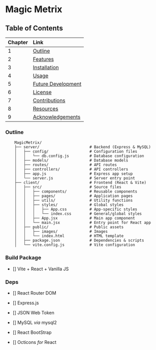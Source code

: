 # Magic Metrix



## Table of Contents

|Chapter |Link         |
| :---   |    :----    |
| 1      | [Outline](#OUTLINE)|
| 2      | [Features](#FEATURES)|
| 3      | [Installation](#INSTALLATION)|
| 4      | [Usage](#USAGE)|
| 5      | [Future Development](#FUTURE-DEVELOPMENT)|
| 6      | [License](#LICENSE)|
| 7      | [Contributions](#CONTRIBUTIONS)|
| 8      | [Resources](#RESOURCES)|
| 9      | [Acknowledgements](#ACKNOWLEDGEMENTS)|

### Outline
        MagicMetrix/
        ├── server/                      # Backend (Express & MySQL)
        │   ├── config/                  # Configuration files
        │   │   └── db.config.js         # Database configuration
        │   ├── models/                  # Database models
        │   ├── routes/                  # API routes
        │   ├── controllers/             # API controllers
        │   ├── app.js                   # Express app setup
        │   └── server.js                # Server entry point
        ├── client/                      # Frontend (React & Vite)
        │   ├── src/                     # Source files
        │   │   ├── components/          # Reusable components
        │   │   ├── pages/               # Application pages
        │   │   ├── utils/               # Utility functions
        │   │   ├── styles/              # Global styles
        │   │   │   ├── App.css          # App-specific styles
        │   │   │   └── index.css        # General/global styles
        │   │   ├── App.jsx              # Main app component
        │   │   └── main.jsx             # Entry point for React app
        │   ├── public/                  # Public assets
        │   │   ├── images/              # Images
        │   │   └── index.html           # HTML template
        │   ├── package.json             # Dependencies & scripts
        │   └── vite.config.js           # Vite configuration

### Build Package

- [] Vite + React + Vanilla JS

### Deps

- [] React Router DOM
- [] Express.js
- [] JSON Web Token
- [] MySQL _via_ mysql2

- [] React BootStrap
- [] Octicons _for_ React

